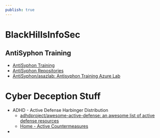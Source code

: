 ```yaml
---
publish: true
---
```

# BlackHillsInfoSec
## AntiSyphon Training
- [AntiSyphon Training](https://github.com/AntiSyphon) 
- [AntiSyphon Repositories](https://github.com/orgs/AntiSyphon/repositories)
- [AntiSyphon/asazlab: Antisyphon Training Azure Lab](https://github.com/AntiSyphon/asazlab)
# Cyber Deception Stuff
- ADHD - Active Defense Harbinger Distribution
	- [adhdproject/awesome-active-defense: an awesome list of active defense resources](https://github.com/adhdproject/awesome-active-defense) 
	- [Home - Active Countermeasures](https://www.activecountermeasures.com/) 
- 